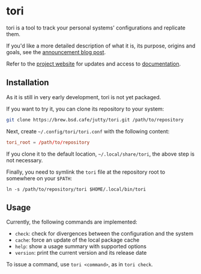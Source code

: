 # tori

tori is a tool to track your personal systems' configurations and replicate them.

If you'd like a more detailed description of what it is, its purpose, origins and goals, see the [announcement blog post](https://blog.jutty.dev/posts/introducing-tori.html).

Refer to the [project website](https://tori.jutty.dev) for updates and access to [documentation](https://tori.jutty.dev/docs).

## Installation

As it is still in very early development, tori is not yet packaged.

If you want to try it, you can clone its repository to your system:

```sh
git clone https://brew.bsd.cafe/jutty/tori.git /path/to/repository
```

Next, create `~/.config/tori/tori.conf` with the following content:

```conf
tori_root = /path/to/repository
```

If you clone it to the default location, `~/.local/share/tori`, the above step is not necessary.

Finally, you need to symlink the `tori` file at the repository root to somewhere on your `$PATH`:

```
ln -s /path/to/repository/tori $HOME/.local/bin/tori
```

## Usage

Currently, the following commands are implemented:

- `check`: check for divergences between the configuration and the system
- `cache`: force an update of the local package cache
- `help`: show a usage summary with supported options
- `version`: print the current version and its release date

To issue a command, use `tori <command>`, as in `tori check`.
